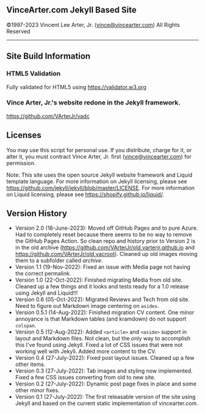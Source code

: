 ## **VinceArter.com Jekyll Based Site**
&copy;1997-2023 Vincent Lee Arter, Jr. (vince@vincearter.com) All Rights Reserved

---

## Site Build Information
### HTML5 Validation
Fully validated for HTML5 using https://validator.w3.org

### Vince Arter, Jr.'s website redone in the Jekyll framework.
https://github.com/VArterJr/vadc

## Licenses
You may use this script for personal use. If you distribute, charge for it, or alter it, you must contract Vince Arter, Jr. first (vince@vincearter.com) for permission.

Note: This site uses the open source Jekyll website framework and Liquid template language. For more information on Jekyll licensing, please see https://github.com/jekyll/jekyll/blob/master/LICENSE. For more information on Liquid licensing, please see https://shopify.github.io/liquid/.

## Version History
* Version 2.0 (18-June-2023): Moved off GitHub Pages and to pure Azure. Had to completely reset because there seems to be no way to remove the GitHub Pages Action. So clean repo and history prior to Version 2 is in the old archive (https://github.com/VArterJr/old.varterjr.github.io and https://github.com/VArterJr/old.vacroot). Cleaned up old images moving them to a subfolder called _archive_.
* Version 1.1 (19-Nov-2022): Fixed an issue with Media page not having the correct permalink.
* Version 1.0 (22-Oct-2022): Finished migrating Media from old site. Cleaned up a few things and it looks and tests ready for a 1.0 release using Jekyll and Liquid!!!
* Version 0.6 (05-Oct-2022): Migrated Reviews and Tech from old site. Need to figure out Markdown image centering on `asides`.
* Version 0.5.1 (14-Aug-2022): Finished migration CV content. One minor annoyance is that Markdown tables (and kramdown) do not support `colspan`.
* Version 0.5 (12-Aug-2022): Added `<article>` and `<aside>` support in layout and Markdown files. Not clean, but the only way to accomplish this I've found using Jekyll. Fixed a lot of CSS issues that were not working well with Jekyll. Added more content to the CV.
* Version 0.4 (27-July-2022): Fixed post layout issues. Cleaned up a few other items.
* Version 0.3 (27-July-2022): Tab images and styling now implemented. Fixed a few CSS issues converting from old to new site.
* Version 0.2 (27-July-2022): Dynamic post page fixes in place and some other minor fixes.
* Version 0.1 (27-July-2022): The first releasable version of the site using Jekyll and based on the current static implementation of vincearter.com.
